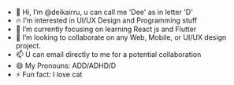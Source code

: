 - 👋 Hi, I’m @deikairru, u can call me 'Dee' as in letter 'D'
- 🔥 I’m interested in UI/UX Design and Programming stuff
- 🌱 I’m currently focusing on learning React js and Flutter
- 💞️ I’m looking to collaborate on any Web, Mobile, or UI/UX design project.
- 📫 U can email directly to me for a potential collaboration
- 😄 My Pronouns: ADD/ADHD/D
- ⚡ Fun fact: I love cat

<!---
deikairru/deikairru is a ✨ special ✨ repository because its `README.md` (this file) appears on your GitHub profile.
You can click the Preview link to take a look at your changes.
--->
